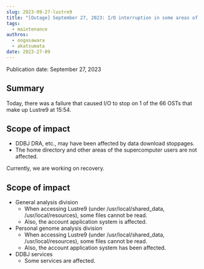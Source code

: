 ```yaml
---
slug: 2023-09-27-lustre9
title: "[Outage] September 27, 2023: I/O interruption in some areas of Lustre9"
tags:
  - maintenance
authros:
  - oogasawara
  - akatsumata
date: 2023-27-09
---
```


Publication date: September 27, 2023

## Summary

Today, there was a failure that caused I/O to stop on 1 of the 66 OSTs that make up Lustre9 at 15:54.



## Scope of impact

- DDBJ DRA, etc., may have been affected by data download stoppages.
- The home directory and other areas of the supercomputer users are not affected.



Currently, we are working on recovery.


## Scope of impact
- General analysis division
  - When accessing Lustre9 (under /usr/local/shared_data, /usr/local/resources), some files cannot be read.
  - Also, the account application system is affected.
- Personal genome analysis division
  - When accessing Lustre9 (under /usr/local/shared_data, /usr/local/resources), some files cannot be read.
  - Also, the account application system has been affected.
- DDBJ services
  - Some services are affected.
  